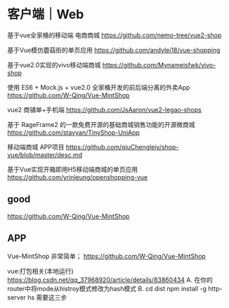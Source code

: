 # 客户端｜Web

基于vue全家桶的移动端 电商商城
https://github.com/nemo-tree/vue2-shop

基于Vue模仿蘑菇街的单页应用
https://github.com/andylei18/vue-shopping

基于vue2.0实现的vivo移动端商城
https://github.com/Mynameisfwk/vivo-shop

使用 ES6 + Mock.js + vue2.0 全家桶开发的前后端分离的外卖App
https://github.com/W-Qing/Vue-MintShop

vue2 商铺单+手机端
https://github.com/JsAaron/vue2-legao-shops

基于 RageFrame2 的一款免费开源的基础商城销售功能的开源微商城
https://github.com/stavyan/TinyShop-UniApp

移动端商城 APP项目
https://github.com/qiuChengleiy/shop-vue/blob/master/desc.md

基于Vue实现开箱即用H5移动端商城的单页应用
https://github.com/yrinleung/openshopping-vue


## good

https://github.com/W-Qing/Vue-MintShop

## APP 

Vue-MintShop 非常简单；
https://github.com/W-Qing/Vue-MintShop

vue:打包相关(本地运行)
https://blog.csdn.net/qq_37968920/article/details/83860434
A. 在你的router中将mode从histroy模式修改为hash模式
B.
cd dist 
npm install -g http-server 
hs 需要这三步

